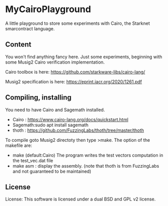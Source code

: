 # MyCairoPlayground
A little playground to store some experiments with Cairo, the Starknet smarcontract language.


## Content
You won't find anything fancy here. Just some experiments, beginning with some Musig2 Cairo verification implementation.

Cairo toolbox is here:
https://github.com/starkware-libs/cairo-lang/

Musig2 specification is here:
https://eprint.iacr.org/2020/1261.pdf 


## Compiling, installing
You need to have Cairo and Sagemath installed.
- Cairo : https://www.cairo-lang.org/docs/quickstart.html
- Sagemath:sudo apt install sagemath
- thoth : https://github.com/FuzzingLabs/thoth/tree/master/thoth


To compile goto Musig2 directoty then type >make. The option of the makefile are:
- make (default:Cairo) The program writes the test vectors computation in the test_vec.dat file 
- make asm : display the assembly. (note that thoth is from FuzzingLabs and not guaranteed to be maintained)

## License 
License: This software is licensed under a dual BSD and GPL v2 license.
